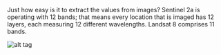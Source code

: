 Just how easy is it to extract the values from images? Sentinel 2a is operating with 12 bands; that means every location that is imaged has 12 layers, each measuring 12 different wavelengths. Landsat 8 comprises 11 bands.

![alt tag](http://www.acgeospatial.co.uk/wp-content/uploads/2017/01/spectral.png)
